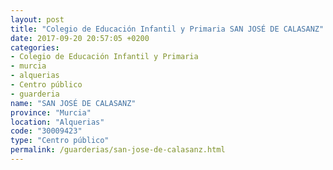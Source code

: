 ```yaml
---
layout: post
title: "Colegio de Educación Infantil y Primaria SAN JOSÉ DE CALASANZ"
date: 2017-09-20 20:57:05 +0200
categories:
- Colegio de Educación Infantil y Primaria
- murcia
- alquerias
- Centro público
- guarderia
name: "SAN JOSÉ DE CALASANZ"
province: "Murcia"
location: "Alquerias"
code: "30009423"
type: "Centro público"
permalink: /guarderias/san-jose-de-calasanz.html
---
```

